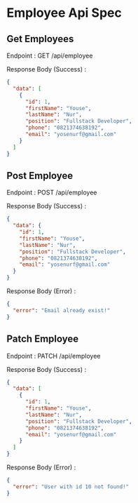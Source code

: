 # Employee Api Spec

## Get Employees

Endpoint : GET /api/employee

Response Body (Success) :

```json
{
  "data": [
    {
      "id": 1,
      "firstName": "Youse",
      "lastName": "Nur",
      "position": "Fullstack Developer",
      "phone": "0821374638192",
      "email": "yosenurf@gmail.com"
    }
  ]
}
```

## Post Employee

Endpoint : POST /api/employee

Response Body (Success) :

```json
{
  "data": {
    "id": 1,
    "firstName": "Youse",
    "lastName": "Nur",
    "position": "Fullstack Developer",
    "phone": "0821374638192",
    "email": "yosenurf@gmail.com"
  }
}
```

Response Body (Error) :

```json
{
  "error": "Email already exist!"
}
```

## Patch Employee

Endpoint : PATCH /api/employee

Response Body (Success) :

```json
{
  "data": [
    {
      "id": 1,
      "firstName": "Youse",
      "lastName": "Nur",
      "position": "Fullstack Developer",
      "phone": "0821374638192",
      "email": "yosenurf@gmail.com"
    }
  ]
}
```

Response Body (Error) :

```json
{
  "error": "User with id 10 not found!"
}
```
